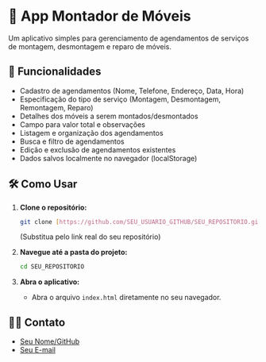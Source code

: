 # 📅 App Montador de Móveis

Um aplicativo simples para gerenciamento de agendamentos de serviços de montagem, desmontagem e reparo de móveis.

## 🚀 Funcionalidades

* Cadastro de agendamentos (Nome, Telefone, Endereço, Data, Hora)
* Especificação do tipo de serviço (Montagem, Desmontagem, Remontagem, Reparo)
* Detalhes dos móveis a serem montados/desmontados
* Campo para valor total e observações
* Listagem e organização dos agendamentos
* Busca e filtro de agendamentos
* Edição e exclusão de agendamentos existentes
* Dados salvos localmente no navegador (localStorage)

## 🛠️ Como Usar

1.  **Clone o repositório:**
    ```bash
    git clone [https://github.com/SEU_USUARIO_GITHUB/SEU_REPOSITORIO.git](https://github.com/SEU_USUARIO_GITHUB/SEU_REPOSITORIO.git)
    ```
    (Substitua pelo link real do seu repositório)

2.  **Navegue até a pasta do projeto:**
    ```bash
    cd SEU_REPOSITORIO
    ```

3.  **Abra o aplicativo:**
    * Abra o arquivo `index.html` diretamente no seu navegador.

## 👨‍💻 Contato

* [Seu Nome/GitHub](https://github.com/SEU_USUARIO_GITHUB)
* [Seu E-mail](mailto:seu.email@example.com)
